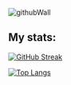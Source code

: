 ![githubWall](https://user-images.githubusercontent.com/53972592/190848701-be99a016-c20f-427d-af32-fd8d09406340.png)

## My stats:
[![GitHub Streak](http://github-readme-streak-stats.herokuapp.com?user=thu4n&theme=tokyonight&hide_border=true&date_format=j%20M%5B%20Y%5D)](https://git.io/streak-stats)

[![Top Langs](https://github-readme-stats.vercel.app/api/top-langs/?username=thu4n&theme=tokyonight&hide_border=true&card_width=500)](https://github.com/anuraghazra/github-readme-stats)

<!--
**thu4n/thu4n** is a ✨ _special_ ✨ repository because its `README.md` (this file) appears on your GitHub profile.

Here are some ideas to get you started:

- 🔭 I’m currently working on ...
- 🌱 I’m currently learning ...
- 👯 I’m looking to collaborate on ...
- 🤔 I’m looking for help with ...
- 💬 Ask me about ...
- 📫 How to reach me: ...
- 😄 Pronouns: ...
- ⚡ Fun fact: ...
-->
